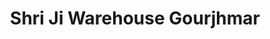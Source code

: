 ---
title: "Shri Ji Warehouse Gourjhmar"
url: /gourjhamar/shri-ji-warehouse-gourjhmar/
shop: supermarket
---